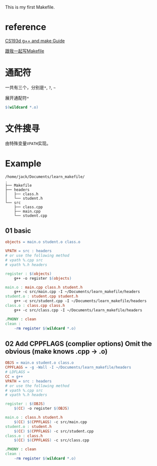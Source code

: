 This is my first Makefile.


# reference

[CS193d g++ and make Guide](https://web.stanford.edu/class/cs193d/handouts/make.pdf)

[跟我一起写Makefile](https://seisman.github.io/how-to-write-makefile/overview.html)



# 通配符

一共有三个，分别是`*`, `?`, `~`

展开通配符`*`

```makefile
$(wildcard *.o)
```



# 文件搜寻

由特殊变量`VPATH`实现。





# Example

```
/home/jack/Documents/learn_makefile/
.
├── Makefile
├── headers
│   ├── class.h
│   └── student.h
└── src
    ├── class.cpp
    ├── main.cpp
    └── student.cpp
```

## 01 basic

```makefile
objects = main.o student.o class.o

VPATH = src : headers
# or use the following method
# vpath %.cpp src
# vpath %.h headers

register : $(objects)
	g++ -o register $(objects)

main.o : main.cpp class.h student.h
	g++ -c src/main.cpp -I ~/Documents/learn_makefile/headers
student.o : student.cpp student.h
	g++ -c src/student.cpp -I ~/Documents/learn_makefile/headers
class.o : class.cpp class.h
	g++ -c src/class.cpp -I ~/Documents/learn_makefile/headers

.PHONY : clean
clean :
	-rm register $(wildcard *.o)

```



## 02 Add CPPFLAGS (complier options) Omit the obvious (make knows .cpp -> .o)

```makefile
OBJS = main.o student.o class.o
CPPFLAGS = -g -Wall -I ~/Documents/learn_makefile/headers
# LDFLAGS = 
CC = g++
VPATH = src : headers
# or use the following method
# vpath %.cpp src
# vpath %.h headers

register : $(OBJS)
	$(CC) -o register $(OBJS)

main.o : class.h student.h
	$(CC) $(CPPFLAGS) -c src/main.cpp 
student.o : student.h
	$(CC) $(CPPFLAGS) -c src/student.cpp
class.o : class.h
	$(CC) $(CPPFLAGS) -c src/class.cpp 

.PHONY : clean
clean :
	-rm register $(wildcard *.o)

```

